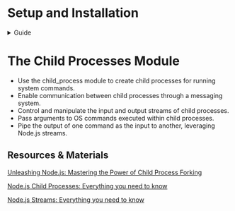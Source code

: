 # Setup and Installation

<details>
   <summary>Guide</summary>

1. **Clone the Repository:**

   - Download the repository to your local machine using:

     ```bash
     git clone <repository-url>
     ```

2. **Switch to the Branch:**

   - Change to the `child-process` branch:

     ```bash
     git checkout child-process
     ```

3. **Project setup:**

- Rename the `.env.dist` as `.env`

4.  **Execute the Following Commands:**

1.  **Install Dependencies:**


    ```bash
    make install
    ```

- This command installs all necessary dependencies for the project.

2.  **Start Containers:**

    ```bash
    make up
    ```


      - This command starts all the defined containers.

3.  **Clean Up:**

    ```bash
    make clean
    ```


      - This command stops and removes all running containers.

</details>

# The Child Processes Module

- Use the child_process module to create child processes for running system commands.
- Enable communication between child processes through a messaging system.
- Control and manipulate the input and output streams of child processes.
- Pass arguments to OS commands executed within child processes.
- Pipe the output of one command as the input to another, leveraging Node.js streams.
<!-- - There are four different ways to create a child process in Node
<details>
   <summary>spawn()</summary>
</details>
<details>
   <summary>fork()</summary>
</details>
<details>
   <summary>exec()</summary>
</details>
<details>
   <summary>execFile()</summary>
</details> -->

## Resources & Materials

[Unleashing Node.js: Mastering the Power of Child Process Forking](https://medium.com/@ashutoshbkd/unleashing-node-js-mastering-the-power-of-child-process-forking-38750f093091)

[Node.js Child Processes: Everything you need to know](https://www.freecodecamp.org/news/node-js-child-processes-everything-you-need-to-know-e69498fe970a/)

[Node.js Streams: Everything you need to know](https://www.freecodecamp.org/news/node-js-streams-everything-you-need-to-know-c9141306be93/)

